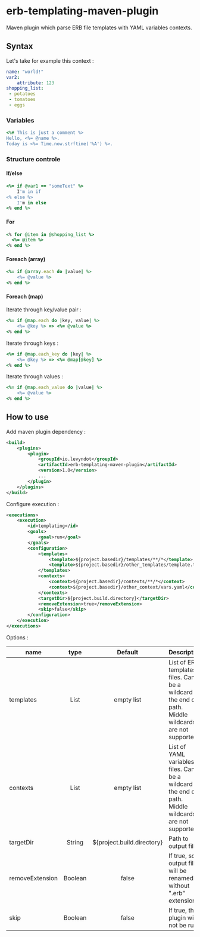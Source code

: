 # erb-templating-maven-plugin
Maven plugin which parse ERB file templates with YAML variables contexts.

## Syntax
Let's take for example this context :
``` yaml
name: "world!"
var2:
    attribute: 123
shopping_list:
 - potatoes
 - tomatoes
 - eggs
```
### Variables
``` ruby
<%# This is just a comment %>
Hello, <%= @name %>.
Today is <%= Time.now.strftime('%A') %>.
```
### Structure controle
#### If/else
``` ruby
<%= if @var1 == "someText" %>
    I'm in if
<% else %>
    I'm in else
<% end %>
```
#### For
``` ruby
<% for @item in @shopping_list %>
  <%= @item %>
<% end %>
```
#### Foreach (array)
``` ruby
<%= if @array.each do |value| %>
    <%= @value %>
<% end %>
```
#### Foreach (map)
Iterate through key/value pair :
``` ruby
<%= if @map.each do |key, value| %>
    <%= @key %> => <%= @value %>
<% end %>
```
Iterate through keys :
``` ruby
<%= if @map.each_key do |key| %>
    <%= @key %> => <%= @map[@key] %>
<% end %>
```
Iterate through values :
``` ruby
<%= if @map.each_value do |value| %>
    <%= @value %>
<% end %>
```

## How to use

Add maven plugin dependency :
``` xml
<build>
    <plugins>
        <plugin>
            <groupId>io.levyndot</groupId>
            <artifactId>erb-templating-maven-plugin</artifactId>
            <version>1.0</version>
            ...
        </plugin>
    </plugins>
</build>
```

Configure execution :
```xml
<executions>
    <execution>
        <id>templating</id>
        <goals>
            <goal>run</goal>
        </goals>
        <configuration>
            <templates>
                <template>${project.basedir}/templates/**/*</template>
                <template>${project.basedir}/other_templates/template.txt.erb</template>
            </templates>
            <contexts>
                <context>${project.basedir}/contexts/**/*</context>
                <context>${project.basedir}/other_context/vars.yaml</context>
            </contexts>
            <targetDir>${project.build.directory}</targetDir>
            <removeExtension>true</removeExtension>
            <skip>false</skip>
        </configuration>
    </execution>
</executions>
```

Options :

|name|type|Default|Description|
|---|:---:|:---:|---|
| templates | List | empty list | List of ERB templates files. Can be a wildcard on the end of path. Middle wildcards are not supported. |
| contexts | List | empty list | List of YAML variables files. Can be a wildcard on the end of path. Middle wildcards are not supported. |
|targetDir| String | ${project.build.directory} | Path to output files. |
|removeExtension| Boolean | false | If true, so output file will be renamed without ".erb" extension. |
|skip| Boolean | false | If true, the plugin will not be run. |